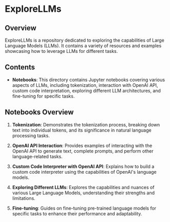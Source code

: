 # ExploreLLMs

## Overview

ExploreLLMs is a repository dedicated to exploring the capabilities of Large Language Models (LLMs). It contains a variety of resources and examples showcasing how to leverage LLMs for different tasks.

## Contents

- **Notebooks**: This directory contains Jupyter notebooks covering various aspects of LLMs, including tokenization, interaction with OpenAI API, custom code interpretation, exploring different LLM architectures, and fine-tuning for specific tasks.

## Notebooks Overview

1. **Tokenization**: Demonstrates the tokenization process, breaking down text into individual tokens, and its significance in natural language processing tasks.

2. **OpenAI API Interaction**: Provides examples of interacting with the OpenAI API to generate text, complete prompts, and perform other language-related tasks.

3. **Custom Code Interpreter with OpenAI API**: Explains how to build a custom code interpreter using the capabilities of OpenAI's language models.

4. **Exploring Different LLMs**: Explores the capabilities and nuances of various Large Language Models, understanding their strengths and limitations.

5. **Fine-tuning**: Guides on fine-tuning pre-trained language models for specific tasks to enhance their performance and adaptability.


